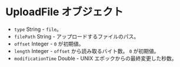 # UploadFile オブジェクト

* `type` String - `file`。
* `filePath` String - アップロードするファイルのパス。
* `offset` Integer - `0` が初期値。
* `length` Integer - `offset` から読み取るバイト数。 `0` が初期値。
* `modificationTime` Double - UNIX エポックからの最終変更した秒数。
